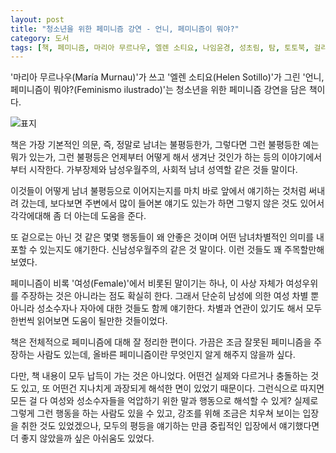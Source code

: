 ```yaml
---
layout: post
title: "청소년을 위한 페미니즘 강연 - 언니, 페미니즘이 뭐야?"
category: 도서
tags: [책, 페미니즘, 마리아 무르나우, 엘렌 소티요, 나임윤경, 성초림, 탐, 토토북, 걸라이징, 서평]
---
```


'마리아 무르나우(María Murnau)'가 쓰고
'엘렌 소티요(Helen Sotillo)'가 그린
'언니, 페미니즘이 뭐야?(Feminismo ilustrado)'는
청소년을 위한 페미니즘 강연을 담은 책이다.

![표지](https://lh3.googleusercontent.com/JdzbK_aJtoNdQKDhLiy4de88AHLfqftIp36SMHoN5GQw7Tizib5vHyGqJKa1dK8sRpDkVppc51xilg=s480)

책은 가장 기본적인 의문,
즉, 정말로 남녀는 불평등한가,
그렇다면 그런 불평등한 예는 뭐가 있는가,
그런 불평등은 언제부터 어떻게 해서 생겨난 것인가 하는 등의 이야기에서부터 시작한다.
가부장제와 남성우월주의, 사회적 남녀 성역할 같은 것들 말이다.

이것들이 어떻게 남녀 불평등으로 이어지는지를 마치 바로 앞에서 얘기하는 것처럼 써내려 갔는데,
보다보면 주변에서 많이 들어본 얘기도 있는가 하면 그렇지 않은 것도 있어서
각각에대해 좀 더 아는데 도움을 준다.

또 겉으로는 아닌 것 같은 몇몇 행동들이
왜 안좋은 것이며 어떤 남녀차별적인 의미를 내포할 수 있는지도 얘기한다.
신남성우월주의 같은 것 말이다.
이런 것들도 꽤 주목할만해 보였다.

페미니즘이 비록 '여성(Female)'에서 비롯된 말이기는 하나,
이 사상 자체가 여성우위를 주장하는 것은 아니라는 점도 확실히 한다.
그래서 단순히 남성에 의한 여성 차별 뿐 아니라
성소수자나 자아에 대한 것들도 함께 얘기한다.
차별과 연관이 있기도 해서 모두 한번씩 읽어보면 도움이 될만한 것들이었다.

책은 전체적으로 페미니즘에 대해 잘 정리한 편이다.
가끔은 조금 잘못된 페미니즘을 주장하는 사람도 있는데,
올바른 페미니즘이란 무엇인지 알게 해주지 않을까 싶다.

다만, 책 내용이 모두 납득이 가는 것은 아니었다.
어떤건 실제와 다르거나 충돌하는 것도 있고,
또 어떤건 지나치게 과장되게 해석한 면이 있었기 때문이다.
그런식으로 따지면 모든 걸 다 여성와 성소수자들을 억압하기 위한 말과 행동으로 해석할 수 있게?
실제로 그렇게 그런 행동을 하는 사람도 있을 수 있고,
강조를 위해 조금은 치우쳐 보이는 입장을 취한 것도 있었겠으나,
모두의 평등을 얘기하는 만큼 중립적인 입장에서 얘기했다면 더 좋지 않았을까 싶은 아쉬움도 있었다.
